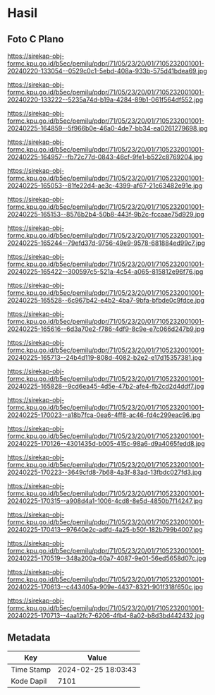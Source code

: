 # Hasil

## Foto C Plano

https://sirekap-obj-formc.kpu.go.id/b5ec/pemilu/pdpr/71/05/23/20/01/7105232001001-20240220-133054--0529c0c1-5ebd-408a-933b-575d41bdea69.jpg

https://sirekap-obj-formc.kpu.go.id/b5ec/pemilu/pdpr/71/05/23/20/01/7105232001001-20240220-133222--5235a74d-b19a-4284-89b1-061f564df552.jpg

https://sirekap-obj-formc.kpu.go.id/b5ec/pemilu/pdpr/71/05/23/20/01/7105232001001-20240225-164859--5f966b0e-46a0-4de7-bb34-ea0261279698.jpg

https://sirekap-obj-formc.kpu.go.id/b5ec/pemilu/pdpr/71/05/23/20/01/7105232001001-20240225-164957--fb72c77d-0843-46cf-9fe1-b522c8769204.jpg

https://sirekap-obj-formc.kpu.go.id/b5ec/pemilu/pdpr/71/05/23/20/01/7105232001001-20240225-165053--81fe22d4-ae3c-4399-af67-21c63482e91e.jpg

https://sirekap-obj-formc.kpu.go.id/b5ec/pemilu/pdpr/71/05/23/20/01/7105232001001-20240225-165153--8576b2b4-50b8-443f-9b2c-fccaae75d929.jpg

https://sirekap-obj-formc.kpu.go.id/b5ec/pemilu/pdpr/71/05/23/20/01/7105232001001-20240225-165244--79efd37d-9756-49e9-9578-681884ed99c7.jpg

https://sirekap-obj-formc.kpu.go.id/b5ec/pemilu/pdpr/71/05/23/20/01/7105232001001-20240225-165422--300597c5-521a-4c54-a065-815812e96f76.jpg

https://sirekap-obj-formc.kpu.go.id/b5ec/pemilu/pdpr/71/05/23/20/01/7105232001001-20240225-165528--6c967b42-e4b2-4ba7-9bfa-bfbde0c9fdce.jpg

https://sirekap-obj-formc.kpu.go.id/b5ec/pemilu/pdpr/71/05/23/20/01/7105232001001-20240225-165616--6d3a70e2-f786-4df9-8c9e-e7c066d247b9.jpg

https://sirekap-obj-formc.kpu.go.id/b5ec/pemilu/pdpr/71/05/23/20/01/7105232001001-20240225-165713--24b4d119-808d-4082-b2e2-e17d15357381.jpg

https://sirekap-obj-formc.kpu.go.id/b5ec/pemilu/pdpr/71/05/23/20/01/7105232001001-20240225-165828--9cd6ea45-4d5e-47b2-afe4-fb2cd2d4ddf7.jpg

https://sirekap-obj-formc.kpu.go.id/b5ec/pemilu/pdpr/71/05/23/20/01/7105232001001-20240225-170023--a18b7fca-0ea6-4ff8-ac46-fd4c299eac96.jpg

https://sirekap-obj-formc.kpu.go.id/b5ec/pemilu/pdpr/71/05/23/20/01/7105232001001-20240225-170126--4301435d-b005-415c-98a6-d9a4065fedd8.jpg

https://sirekap-obj-formc.kpu.go.id/b5ec/pemilu/pdpr/71/05/23/20/01/7105232001001-20240225-170223--3649cfd8-7b68-4a3f-83ad-13fbdc027fd3.jpg

https://sirekap-obj-formc.kpu.go.id/b5ec/pemilu/pdpr/71/05/23/20/01/7105232001001-20240225-170315--a908d4a1-1006-4cd8-8e5d-4850b7f14247.jpg

https://sirekap-obj-formc.kpu.go.id/b5ec/pemilu/pdpr/71/05/23/20/01/7105232001001-20240225-170413--97640e2c-adfd-4a25-b50f-182b799b4007.jpg

https://sirekap-obj-formc.kpu.go.id/b5ec/pemilu/pdpr/71/05/23/20/01/7105232001001-20240225-170519--348a200a-60a7-4087-9e01-56ed5658d07c.jpg

https://sirekap-obj-formc.kpu.go.id/b5ec/pemilu/pdpr/71/05/23/20/01/7105232001001-20240225-170613--c443405a-909e-4437-8321-901f318f650c.jpg

https://sirekap-obj-formc.kpu.go.id/b5ec/pemilu/pdpr/71/05/23/20/01/7105232001001-20240225-170713--4aa12fc7-6206-4fb4-8a02-b8d3bd442432.jpg


## Metadata

| Key        | Value               |
| ---------- | ------------------- |
| Time Stamp | 2024-02-25 18:03:43 |
| Kode Dapil | 7101                |



